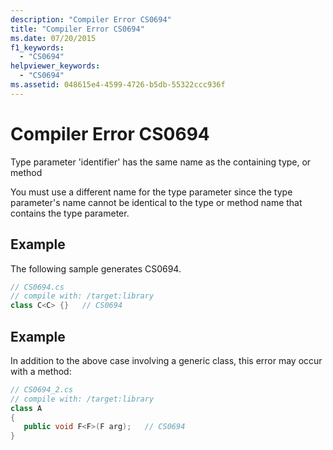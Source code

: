 ```yaml
---
description: "Compiler Error CS0694"
title: "Compiler Error CS0694"
ms.date: 07/20/2015
f1_keywords: 
  - "CS0694"
helpviewer_keywords: 
  - "CS0694"
ms.assetid: 048615e4-4599-4726-b5db-55322ccc936f
---
```

# Compiler Error CS0694
Type parameter 'identifier' has the same name as the containing type, or method  
  
 You must use a different name for the type parameter since the type parameter's name cannot be identical to the type or method name that contains the type parameter.  
  
## Example  
 The following sample generates CS0694.  
  
```csharp  
// CS0694.cs  
// compile with: /target:library  
class C<C> {}   // CS0694  
```  
  
## Example  
 In addition to the above case involving a generic class, this error may occur with a method:  
  
```csharp  
// CS0694_2.cs  
// compile with: /target:library  
class A  
{  
   public void F<F>(F arg);   // CS0694  
}  
```
